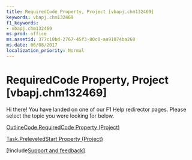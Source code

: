 ```yaml
---
title: RequiredCode Property, Project [vbapj.chm132469]
keywords: vbapj.chm132469
f1_keywords:
- vbapj.chm132469
ms.prod: office
ms.assetid: 377c10bd-2767-45f3-80c0-aa91074ba260
ms.date: 06/08/2017
localization_priority: Normal
---
```



# RequiredCode Property, Project [vbapj.chm132469]

Hi there! You have landed on one of our F1 Help redirector pages. Please select the topic you were looking for below.

[OutlineCode.RequiredCode Property (Project)](http://msdn.microsoft.com/library/39ecd7fd-20d9-c849-c0ef-923dcbe38e4b%28Office.15%29.aspx)

[Task.PreleveledStart Property (Project)](http://msdn.microsoft.com/library/fad95da3-0112-b023-3b9e-ef587a168a6f%28Office.15%29.aspx)

[!include[Support and feedback](~/includes/feedback-boilerplate.md)]